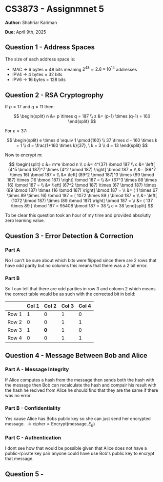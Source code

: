 # CS3873 - Assignmnet 5

**Author:** Shahriar Kariman

**Due:** April 9th, 2025

## Question 1 - Address Spaces

The size of each address space is:

- MAC $\rightarrow$ 6 bytes $=$ 48 bits meaning $2^{48} \approx 2.8 \times 10^{14}$ addresses
- IPV4 $\rightarrow$ 4 bytes $=$ 32 bits
- IPV6 $\rightarrow$ 16 bytes $=$ 128 bits

## Question 2 - RSA Cryptogrophy

If $p = 17$ and $q = 11$ then:

$$
\begin{split}
  n &= p \times q = 187
  \\
  z &= (p-1) \times (q-1) = 160
\end{split}
$$

For $e = 37$:

$$
\begin{split}
  e \times d \equiv 1 \pmod{160}
  \\
  37 \times d - 160 \times k = 1
  \\
  d = \frac{1+160 \times k}{37}, \ k = 3
  \\
  d = 13
\end{split}
$$

Now to encrypt $m$:

$$
\begin{split}
  c &= m^e \bmod n
  \\
  c &= 4^{37} \bmod 187
  \\
  c &= \left[ (4^5 \bmod 187)^7 \times (4^2 \bmod 187) \right] \bmod 187 =
  \\
  &= (89^7 \times 16) \bmod 187 =
  \\
  &= \left[ (89^2 \bmod 187)^3 \times (89 \bmod 187) \times (16 \bmod 187) \right] \bmod 187 =
  \\
  &= (67^3 \times 89 \times 16) \bmod 187 =
  \\
  &= \left[ (67^2 \bmod 187) \times (67 \bmod 187) \times (89 \bmod 187) \times (16 \bmod 187) \right] \bmod 187 =
  \\
  &= ( 1 \times 67 \times 89 \times 16) \bmod 187 = ( 1072 \times 89 ) \bmod 187 =
  \\
  &= \left[ (1072 \bmod 187) \times (89 \bmod 187) \right] \bmod 187 =
  \\
  &= ( 137 \times 89 ) \bmod 187 = 95408 \bmod 187 = 38
  \\
  c = 38
\end{split}
$$

To be clear this question took an hour of my time and provided absolutly zero learning value.

## Question 3 - Error Detection & Correction

### Part A

No I can't be sure about which bits were flipped since there are 2 rows that have odd parity but no columns this means that there was a 2 bit error.

### Part B

So I can tell that there are odd parities in row 3 and column 2 which means the correct table would be as such with the corrected bit in bold:

|       | Col 1 | Col 2 | Col 3 | Col 4 |
|-------|-------|-------|-------|-------|
| Row 1 |   1   |   0   |   1   |   0   |
| Row 2 |   0   |   0   |   1   |   1   |
| Row 3 |   1   | **0** |   1   |   0   |
| Row 4 |   0   |   0   |   1   |   1   |

## Question 4 - Message Between Bob and Alice

### Part A - Message Integrity

If Alice computes a hash from the message then sends both the hash with the message then Bob can recalculate the hash and compair his result with the hash he recived from Alice he should find that they are the same if there was no error.

### Part B - Confidentiality

Yes cause Alice has Bobs public key so she can just send her encrypted message. $\rightarrow \text{cipher} = \text{Encrypt}(\text{message}, E_B)$

### Part C - Authentication

I dont see how that would be possible given that Alice does not have a public-rpivate key pair anyone could have use Bob's public key to encrypt that message.

## Question 5 -
